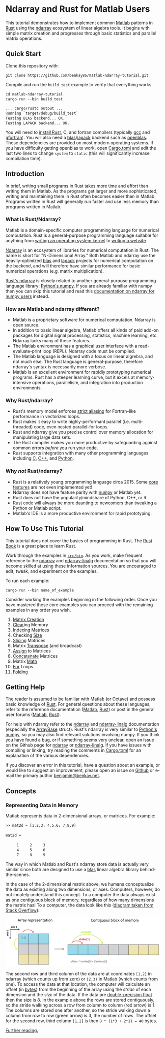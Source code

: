 # Ndarray and Rust for Matlab Users

This tutorial demonstrates how to implement common [Matlab](https://www.mathworks.com/products/matlab.html) patterns in [Rust](https://www.rust-lang.org/) using the [ndarray](https://docs.rs/ndarray) ecosystem of linear algebra tools.  It begins with simple matrix creation and progresses through basic statistics and parallel matrix operations.

## Quick Start

Clone this repository with:

```
git clone https://github.com/benkay86/matlab-ndarray-tutorial.git
```

Compile and run the `build_test` example to verify that everything works.

```
cd matlab-ndarray-tutorial
cargo run --bin build_test
```
```
... cargo/rustc output ...
Running `target/debug/build_test`
Testing BLAS backend... OK.
Testing LAPACK backend... OK.
```

You will need to [install Rust](https://www.rust-lang.org/tools/install), C, and fortran compilers (typically [gcc](https://gcc.gnu.org/) and [gfortran](https://gcc.gnu.org/wiki/GFortran)).  You will also need a [blas](https://en.wikipedia.org/wiki/Basic_Linear_Algebra_Subprograms)/[lapack](https://en.wikipedia.org/wiki/LAPACK) backend such as [openblas](https://www.openblas.net/).  These dependencies are provided on most modern operating systems.  If you have difficulty getting openblas to work, open [Cargo.toml](Cargo.toml) and edit the last two lines to change `system` to `static` (this will significantly increase compilation time).

## Introduction

In brief, writing small programs in Rust takes more time and effort than writing them in Matlab.  As the programs get larger and more sophisticated, writing and maintaining them in Rust often becomes easier than in Matlab.  Programs written in Rust will generally run faster and use less memory than programs written in Matlab.

### What is Rust/Ndarray?

Matlab is a domain-specific computer programming language for numerical computation.  Rust is a general-purpose programming language suitable for anything from [writing an operating system kernel](https://security.googleblog.com/2021/04/rust-in-linux-kernel.html) to [writing a website](https://github.com/seed-rs/seed).

[Ndarray](https://docs.rs/ndarray) is an ecosystem of libraries for numerical computation in Rust.  The name is short for "N-Dimensional Array."  Both Matlab and ndarray use the heavily-optimized [blas](https://en.wikipedia.org/wiki/Basic_Linear_Algebra_Subprograms) and [lapack](https://en.wikipedia.org/wiki/LAPACK) projects for numerical computation on the backend, and will therefore have similar performance for basic numerical operations (e.g. matrix multiplication).

[Rust's ndarray](https://github.com/rust-ndarray/ndarray) is closely related to another general-purpose programming language library: [Python's numpy](https://numpy.org/).  If you are already familiar with numpy then you can skip this tutorial and read this [documentation on ndarray for numpy users](https://docs.rs/ndarray/0.15.3/ndarray/doc/ndarray_for_numpy_users/index.html) instead.

### How are Matlab and ndarray different?

- Matlab is a proprietary software for numerical computation.  Ndarray is open source.
- In addition to basic linear algebra, Matlab offers all kinds of paid add-on packages for digital signal processing, statistics, machine learning, etc.  Ndarray lacks many of these features.
- The Matlab environment has a graphical user interface with a read-evaluate-print loop (REPL).  Ndarray code must be compiled.
- The Matlab language is designed with a focus on linear algrebra, and not much else.  The Rust language is general-purpose, therefore ndarray's syntax is necessarily more verbose.
- Matlab is an excellent environment for rapidly prototyping numerical programs.  Rust has a steeper learning curve, but it excels at memory-intensive operations, parallelism, and integration into production environments.

### Why Rust/ndarray?

- Rust's memory model enforces [strict aliasing](https://cvw.cac.cornell.edu/vector/coding_aliasing) for Fortran-like performance in vectorized loops.
- Rust makes it easy to write highly-performant parallel (i.e. multi-threaded) code, even nested parallel-for loops.
- Rust and ndarray give you precise control over memory allocation for manipulating large data sets.
- The Rust compiler makes you more productive by safeguarding against common errors _before_ you run your code.
- Rust supports integration with many other programming languages including [C](https://doc.rust-lang.org/nomicon/ffi.html), [C++](https://github.com/dtolnay/cxx), and [Python](https://github.com/PyO3/pyo3).

### Why _not_ Rust/ndarray?

- Rust is a relatively young programming language circa 2015.  Some [core](https://github.com/rust-lang/rust/issues/44265) [features](https://github.com/rust-lang/rust/issues/31844) are not even implemented yet!
- Ndarray does not have feature parity with [numpy](https://numpy.org/) or Matlab yet.
- Rust does not have the popularity/mindshare of Python, C++, or R.
- Rust code will always be more daunting to newcomers than tweaking a Python or Matlab script.
- Matlab's IDE is a more productive environment for rapid prototyping.

## How To Use This Tutorial

This tutorial does not cover the basics of programming in Rust.  The [Rust Book](https://doc.rust-lang.org/book/) is a great place to learn Rust.

Work through the examples in [`src/bin`](./src/bin).  As you work, make frequent reference to the [ndarray](https://docs.rs/ndarray) and [ndarray-linalg](https://docs.rs/ndarray-linalg) documentation so that you will become skilled at using these information sources.  You are encouraged to edit, tweak, and experiment on the examples.

To run each example:

```
cargo run --bin name_of_example
```

Consider working the examples beginning in the following order.  Once you have mastered these core examples you can proceed with the remaining examples in any order you wish.

1. [Matrix Creation](./src/bin/matrix_creation.rs)
2. [Clear](./src/bin/clear.rs)ing Memory
3. [Index](./src/bin/index.rs)ing Matrices
4. Checking [Size](./src/bin/size.rs)
5. [Slicing](./src/bin/slicing.rs) Matrices
6. Matrix [Transpose](./src/bin/transpose.rs) (and broadcast)
7. [Assign](./src/bin/assign.rs) to Matrices
8. [Concatenate](./src/bin/concatenate.rs) Matrices
9. Matrix [Math](./src/bin/math.rs)
10. [For](./src/bin/for.rs) Loops
11. [Fold](./src/bin/fold.rs)ing

## Getting Help

The reader is assumed to be familiar with [Matlab](https://www.mathworks.com/products/matlab.html) (or [Octave](https://www.gnu.org/software/octave/index)) and possess basic knowledge of [Rust](https://www.rust-lang.org/).  For general questions about these languages, refer to the reference documentation ([Matlab](https://www.mathworks.com/help/matlab/), [Rust](https://docs.rs/std/)) or post in the general user forums ([Matlab](https://www.mathworks.com/matlabcentral/), [Rust](https://users.rust-lang.org/)).

For help with ndarray refer to the [ndarray](https://docs.rs/ndarray) and [ndarray-linalg](https://docs.rs/ndarray-linalg) documentation (especially the [ArrayBase](https://docs.rs/ndarray/0.15.3/ndarray/struct.ArrayBase.html) struct).  Rust's ndarray is very similar to [Python's](https://www.python.org/) [numpy](https://numpy.org/), so you may also find relevant solutions involving numpy.  If you think you have found a bug, or if something seems very unclear, open an issue on the Github page for [ndarray](https://github.com/rust-ndarray/ndarray) or [ndarray-linalg](https://github.com/rust-ndarray/ndarray-linalg).  If you have issues with compiling or linking, try reading the comments in [Cargo.toml](Cargo.toml) for an explanation of the various dependencies.

If you discover an error in this tutorial, have a question about an example, or would like to suggest an improvement, please open an issue on [Github](https://github.com/benkay86/matlab-ndarray-tutorial/issues) or e-mail the primary author [benjamin@benkay.net](mailto:benjamin@benkay.net).

## Concepts

### Representing Data in Memory

Matlab represents data in 2-dimensional arrays, or matrices.  For example:

```
>> mat2d = [1,2,3; 4,5,6; 7,8,9]

mat2d =

     1     2     3
     4     5     6
     7     8     9
```

The way in which Matlab and Rust's ndarray store data is actually very similar since both are designed to use a [blas](https://en.wikipedia.org/wiki/Basic_Linear_Algebra_Subprograms) linear algebra library behind-the-scenes.

In the case of the 2-dimensional matrix above, we humans conceptualize the data as existing along two dimensions, or axes.  Computers, however, do not innately understand this concept.  To a computer the data always exist as one contiguous block of memory, regardless of how many dimensions the matrix has!  To a computer, the data look like this ([diagram taken from Stack Overflow](https://stackoverflow.com/questions/53097952/how-to-understand-numpy-strides-for-layman)):

![diagram of matrix stride](stride.png)

The second row and third column of the data are at coordinates `[1,2]` in ndarray (which counts up from zero) or `(2,3)` in Matlab (which counts from one).  To access the data at that location, the computer will calculate an offset (in [bytes](https://en.wikipedia.org/wiki/Byte)) from the beginning of the array using the _stride_ of each dimension and the _size_ of the data.  If the data are [double-precision float](https://en.wikipedia.org/wiki/Double-precision_floating-point_format) then the size is 8.  In the example above the rows are stored contiguously, so the stride walking across a row from column to column (red arrow) is 1.  The columns are stored one after another, so the stride walking down a column from row to row (green arrow) is 3, the number of rows.  The offset for the second row, third column `[1,2]` is then `8 * (1*3 + 2*1) = 40` bytes.

[Further reading.](https://ajcr.net/stride-guide-part-1/)